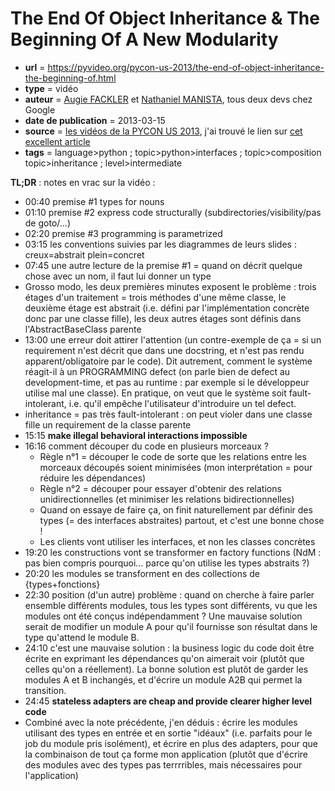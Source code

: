 # The End Of Object Inheritance & The Beginning Of A New Modularity

- **url** = https://pyvideo.org/pycon-us-2013/the-end-of-object-inheritance-the-beginning-of.html
- **type** = vidéo
- **auteur** = [Augie FACKLER](https://www.linkedin.com/in/augiefackler) et [Nathaniel MANISTA](https://github.com/nathanielmanistaatgoogle), tous deux devs chez Google
- **date de publication** = 2013-03-15
- **source** = [les vidéos de la PYCON US 2013](https://pyvideo.org/events/pycon-us-2013.html), j'ai trouvé le lien sur [cet excellent article](https://glyph.twistedmatrix.com/2020/07/new-duck.html)
- **tags** = language>python ; topic>python>interfaces ; topic>composition topic>inheritance ; level>intermediate

**TL;DR** : notes en vrac sur la vidéo :

- 00:40 premise #1 types for nouns
- 01:10 premise #2 express code structurally (subdirectories/visibility/pas de goto/...)
- 02:20 premise #3 programming is parametrized
- 03:15 les conventions suivies par les diagrammes de leurs slides : creux=abstrait plein=concret
- 07:45 une autre lecture de la premise #1 = quand on décrit quelque chose avec un nom, il faut lui donner un type
- Grosso modo, les deux premières minutes exposent le problème : trois étages d'un traitement = trois méthodes d'une même classe, le deuxième étage est abstrait (i.e. défini par l'implémentation concrète donc par une classe fille), les deux autres étages sont définis dans l'AbstractBaseClass parente
- 13:00 une erreur doit attirer l'attention (un contre-exemple de ça = si un requirement n'est décrit que dans une docstring, et n'est pas rendu apparent/obligatoire par le code).  Dit autrement, comment le système réagit-il à un PROGRAMMING defect (on parle bien de defect au development-time, et pas au runtime : par exemple si le développeur utilise mal une classe). En pratique, on veut que le système soit fault-intolerant, i.e. qu'il empêche l'utilisateur d'introduire un tel defect.
- inheritance = pas très fault-intolerant : on peut violer dans une classe fille un requirement de la classe parente
- 15:15 **make illegal behavioral interactions impossible**
- 16:16 comment découper du code en plusieurs morceaux ?
    - Règle n°1 = découper le code de sorte que les relations entre les morceaux découpés soient minimisées (mon interprétation = pour réduire les dépendances)
    - Règle n°2 = découper pour essayer d'obtenir des relations unidirectionnelles (et minimiser les relations bidirectionnelles)
    - Quand on essaye de faire ça, on finit naturellement par définir des types (= des interfaces abstraites) partout, et c'est une bonne chose !
    - Les clients vont utiliser les interfaces, et non les classes concrètes
- 19:20 les constructions vont se transformer en factory functions (NdM : pas bien compris pourquoi... parce qu'on utilise les types abstraits ?)
- 20:20 les modules se transforment en des collections de {types+fonctions}
- 22:30 position (d'un autre) problème : quand on cherche à faire parler ensemble différents modules, tous les types sont différents, vu que les modules ont été conçus indépendamment ? Une mauvaise solution serait de modifier un module A pour qu'il fournisse son résultat dans le type qu'attend le module B.
- 24:10 c'est une mauvaise solution : la business logic du code doit être écrite en exprimant les dépendances qu'on aimerait voir (plutôt que celles qu'on a réellement). La bonne solution est plutôt de garder les modules A et B inchangés, et d'écrire un module A2B qui permet la transition.
- 24:45 **stateless adapters are cheap and provide clearer higher level code**
- Combiné avec la note précédente, j'en déduis : écrire les modules utilisant des types en entrée et en sortie "idéaux" (i.e. parfaits pour le job du module pris isolément), et écrire en plus des adapters, pour que la combinaison de tout ça forme mon application (plutôt que d'écrire des modules avec des types pas terrrribles, mais nécessaires pour l'application)

